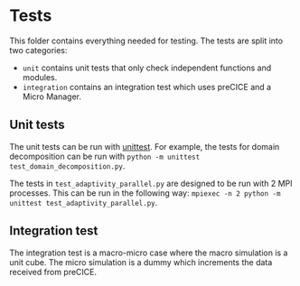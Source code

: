# Tests

This folder contains everything needed for testing. The tests are split into two categories:

* `unit` contains unit tests that only check independent functions and modules.
* `integration` contains an integration test which uses preCICE and a Micro Manager.

## Unit tests

The unit tests can be run with [unittest](https://docs.python.org/3/library/unittest.html). For example, the tests for domain decomposition can be run with `python -m unittest test_domain_decomposition.py`.

The tests in `test_adaptivity_parallel.py` are designed to be run with 2 MPI processes. This can be run in the following way: `mpiexec -n 2 python -m unittest test_adaptivity_parallel.py`.

## Integration test

The integration test is a macro-micro case where the macro simulation is a unit cube. The micro simulation is a dummy which increments the data received from preCICE.
